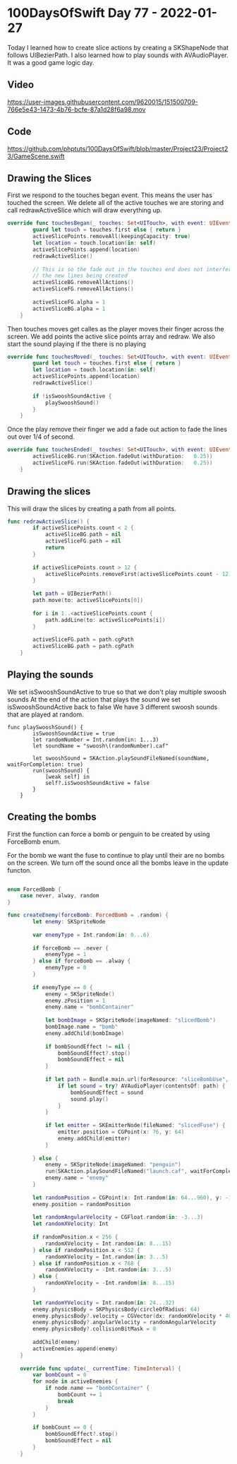 # 100DaysOfSwift Day 77 - 2022-01-27

Today I learned how to create slice actions by creating a SKShapeNode that follows UIBezierPath. I also learned how to play sounds with AVAudioPlayer. It was a good game logic day.

## Video


https://user-images.githubusercontent.com/9620015/151500709-766e5e43-1473-4b76-bcfe-87a1d28f6a98.mov


## Code

https://github.com/phptuts/100DaysOfSwift/blob/master/Project23/Project23/GameScene.swift

## Drawing the Slices

First we respond to the touches began event.  This means the user has touched the screen.  We delete all of the active touches we are storing and call redrawActiveSlice which will draw everything up.

```swift
override func touchesBegan(_ touches: Set<UITouch>, with event: UIEvent?) {
        guard let touch = touches.first else { return }
        activeSlicePoints.removeAll(keepingCapacity: true)
        let location = touch.location(in: self)
        activeSlicePoints.append(location)
        redrawActiveSlice()
        
        // This is so the fade out in the touches end does not interfer with
        // the new lines being created
        activeSliceBG.removeAllActions()
        activeSliceFG.removeAllActions()
        
        activeSliceFG.alpha = 1
        activeSliceBG.alpha = 1
    }
```

Then touches moves get calles as the player moves their finger across the screen.  We add points the active slice points array and redraw.  We also start the sound playing if the there is no playing

```swift
override func touchesMoved(_ touches: Set<UITouch>, with event: UIEvent?) {
        guard let touch = touches.first else { return }
        let location = touch.location(in: self)
        activeSlicePoints.append(location)
        redrawActiveSlice()
        
        if !isSwooshSoundActive {
            playSwooshSound()
        }
    }
```

Once the play remove their finger we add a fade out action to fade the lines out over 1/4 of second.

```swift
override func touchesEnded(_ touches: Set<UITouch>, with event: UIEvent?) {
        activeSliceBG.run(SKAction.fadeOut(withDuration:   0.25))
        activeSliceFG.run(SKAction.fadeOut(withDuration:   0.25))
    }
```

## Drawing the slices

This will draw the slices by creating a path from all points.

```swift
func redrawActiveSlice() {
        if activeSlicePoints.count < 2 {
            activeSliceBG.path = nil
            activeSliceFG.path = nil
            return
        }
        
        if activeSlicePoints.count > 12 {
            activeSlicePoints.removeFirst(activeSlicePoints.count - 12)
        }
        
        let path = UIBezierPath()
        path.move(to: activeSlicePoints[0])
        
        for i in 1..<activeSlicePoints.count {
            path.addLine(to: activeSlicePoints[i])
        }
        
        activeSliceFG.path = path.cgPath
        activeSliceBG.path = path.cgPath
    }
```

## Playing the sounds

We set isSwooshSoundActive to true so that we don't play multiple swoosh sounds
At the end of the action that plays the sound we set isSwooshSoundActive back to false
We have 3 different swoosh sounds that are played at random.

```
func playSwooshSound() {
        isSwooshSoundActive = true
        let randomNumber = Int.random(in: 1...3)
        let soundName = "swoosh\(randomNumber).caf"
        
        let swooshSound = SKAction.playSoundFileNamed(soundName, waitForCompletion: true)
        run(swooshSound) {
            [weak self] in
            self?.isSwooshSoundActive = false
        }
    }
```

## Creating the bombs

First the function can force a bomb or penguin to be created by using ForceBomb enum.

For the bomb we want the fuse to continue to play until their are no bombs on the screen.  We turn off the sound once all the bombs leave in the update functon.



```swift

enum ForcedBomb {
    case never, alway, random
}

func createEnemy(forceBomb: ForcedBomb = .random) {
        let enemy: SKSpriteNode
        
        var enemyType = Int.random(in: 0...6)
        
        if forceBomb == .never {
            enemyType = 1
        } else if forceBomb == .alway {
            enemyType = 0
        }
        
        if enemyType == 0 {
            enemy = SKSpriteNode()
            enemy.zPosition = 1
            enemy.name = "bombContainer"
            
            let bombImage = SKSpriteNode(imageNamed: "slicedBomb")
            bombImage.name = "bomb"
            enemy.addChild(bombImage)
            
            if bombSoundEffect != nil {
                bombSoundEffect?.stop()
                bombSoundEffect = nil
            }
            
            if let path = Bundle.main.url(forResource: "sliceBombUse", withExtension: "caf") {
                if let sound = try? AVAudioPlayer(contentsOf: path) {
                    bombSoundEffect = sound
                    sound.play()
                }
            }
            
            if let emitter = SKEmitterNode(fileNamed: "slicedFuse") {
                emitter.position = CGPoint(x: 76, y: 64)
                enemy.addChild(emitter)
            }
            
        } else {
            enemy = SKSpriteNode(imageNamed: "penguin")
            run(SKAction.playSoundFileNamed("launch.caf", waitForCompletion: false))
            enemy.name = "enemy"
        }
        
        let randomPosition = CGPoint(x: Int.random(in: 64...960), y: -128)
        enemy.position = randomPosition
        
        let randomAngularVelocity = CGFloat.random(in: -3...3)
        let randomXVelocity: Int
        
        if randomPosition.x < 256 {
            randomXVelocity = Int.random(in: 8...15)
        } else if randomPosition.x < 512 {
            randomXVelocity = Int.random(in: 3...5)
        } else if randomPosition.x < 768 {
            randomXVelocity = -Int.random(in: 3...5)
        } else {
            randomXVelocity = -Int.random(in: 8...15)
        }
        
        let randomYVelocity = Int.random(in: 24...32)
        enemy.physicsBody = SKPhysicsBody(circleOfRadius: 64)
        enemy.physicsBody?.velocity = CGVector(dx: randomXVelocity * 40, dy: randomYVelocity * 40)
        enemy.physicsBody?.angularVelocity = randomAngularVelocity
        enemy.physicsBody?.collisionBitMask = 0
        
        addChild(enemy)
        activeEnemies.append(enemy)
    }
    
    override func update(_ currentTime: TimeInterval) {
        var bombCount = 0
        for node in activeEnemies {
            if node.name == "bombContainer" {
                bombCount += 1
                break
            }
        }
        
        if bombCount == 0 {
            bombSoundEffect?.stop()
            bombSoundEffect = nil
        }
    }
```
